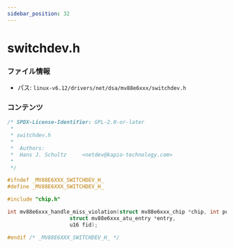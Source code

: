 ```yaml
---
sidebar_position: 32
---
```

# switchdev.h

### ファイル情報

- パス: `linux-v6.12/drivers/net/dsa/mv88e6xxx/switchdev.h`

### コンテンツ

```h
/* SPDX-License-Identifier: GPL-2.0-or-later
 *
 * switchdev.h
 *
 *	Authors:
 *	Hans J. Schultz		<netdev@kapio-technology.com>
 *
 */

#ifndef _MV88E6XXX_SWITCHDEV_H_
#define _MV88E6XXX_SWITCHDEV_H_

#include "chip.h"

int mv88e6xxx_handle_miss_violation(struct mv88e6xxx_chip *chip, int port,
				    struct mv88e6xxx_atu_entry *entry,
				    u16 fid);

#endif /* _MV88E6XXX_SWITCHDEV_H_ */

```
